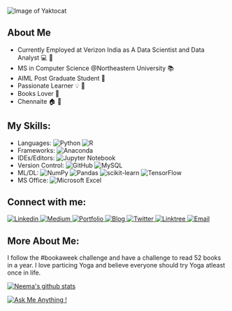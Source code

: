 
![Image of Yaktocat](https://octodex.github.com/images/mona-the-rivetertocat.png)

## About Me
* Currently Employed at Verizon India as A Data Scientist and Data Analyst :computer: :office:
* MS in Computer Science @Northeastern University :books:
* AIML Post Graduate Student :school:
* Passionate Learner :bulb: :high_brightness:
* Books Lover :notebook_with_decorative_cover:
* Chennaite :house: :sunrise:

## My Skills:
* Languages:
![Python](https://img.shields.io/badge/python-3670A0?style=for-the-badge&logo=python&logoColor=ffdd54)
![R](https://img.shields.io/badge/r-%23276DC3.svg?style=for-the-badge&logo=r&logoColor=white)
* Frameworks:
![Anaconda](https://img.shields.io/badge/Anaconda-%2344A833.svg?style=for-the-badge&logo=anaconda&logoColor=white)
* IDEs/Editors: 
![Jupyter Notebook](https://img.shields.io/badge/jupyter-%23FA0F00.svg?style=for-the-badge&logo=jupyter&logoColor=white)
* Version Control: 
![GitHub](https://img.shields.io/badge/github-%23121011.svg?style=for-the-badge&logo=github&logoColor=white)
![MySQL](https://img.shields.io/badge/mysql-%2300f.svg?style=for-the-badge&logo=mysql&logoColor=white)
* ML/DL:
![NumPy](https://img.shields.io/badge/numpy-%23013243.svg?style=for-the-badge&logo=numpy&logoColor=white)
![Pandas](https://img.shields.io/badge/pandas-%23150458.svg?style=for-the-badge&logo=pandas&logoColor=white)
![scikit-learn](https://img.shields.io/badge/scikit--learn-%23F7931E.svg?style=for-the-badge&logo=scikit-learn&logoColor=white)
![TensorFlow](https://img.shields.io/badge/TensorFlow-%23FF6F00.svg?style=for-the-badge&logo=TensorFlow&logoColor=white)
* MS Office:
![Microsoft Excel](https://img.shields.io/badge/Microsoft_Excel-217346?style=for-the-badge&logo=microsoft-excel&logoColor=white)

## Connect with me:

<a href="https://www.linkedin.com/in/neema-madayi-veetil/">
  <img
    alt="Linkedin"
    src="https://img.shields.io/badge/linkedin-0077B5?logo=linkedin&logoColor=white&style=for-the-badge"
  />
  </a>
  <a href="https://mvneema10.medium.com/">
    <img
         alt= "Medium"
         src="https://img.shields.io/badge/Medium-12100E?style=for-the-badge&logo=medium&logoColor=white"
         />
  </a>
  <a href="https://mvneema.github.io/DataSciencePortfolio-Neema/">
        <img 
             alt="Portfolio"
             src="https://img.shields.io/badge/Portfolio-%23000000.svg?style=for-the-badge&logo=firefox&logoColor=#FF7139"
             />
  </a>
  <a href="https://neemaunni.wixsite.com/mysite">
      <img 
           alt="Blog"
           src="https://img.shields.io/badge/wix-000?style=for-the-badge&logo=wix&logoColor=white"
           />
  </a>
  <a href="https://twitter.com/NeemaMV">
  <img
    alt="Twitter"
    src="https://img.shields.io/badge/Twitter-1DA1F2?logo=twitter&logoColor=white&style=for-the-badge"
  />
</a>
  <a href="https://linktr.ee/NeemaMV">
  <img 
       alt="Linktree"
       src="https://img.shields.io/badge/linktree-1de9b6?style=for-the-badge&logo=linktree&logoColor=white"
       />
  </a>
  <a href="mvneema10@gmail.com">
  <img
       alt="Email"
       src="https://img.shields.io/badge/Gmail-D14836?style=for-the-badge&logo=gmail&logoColor=white"
    />
  </a>

## More About Me:
I follow the #bookaweek challenge and have a challenge to read 52 books in a year. I love particing Yoga and believe everyone should try Yoga atleast once in life. 

[![Neema's github stats](https://github-readme-stats.vercel.app/api?username=mvneema&theme=blue-green)](https://github.com/anuraghazra/github-readme-stats)

[![Ask Me Anything !](https://img.shields.io/badge/Ask%20me-anything-1abc9c.svg)](https://GitHub.com/mvneema/ama)


